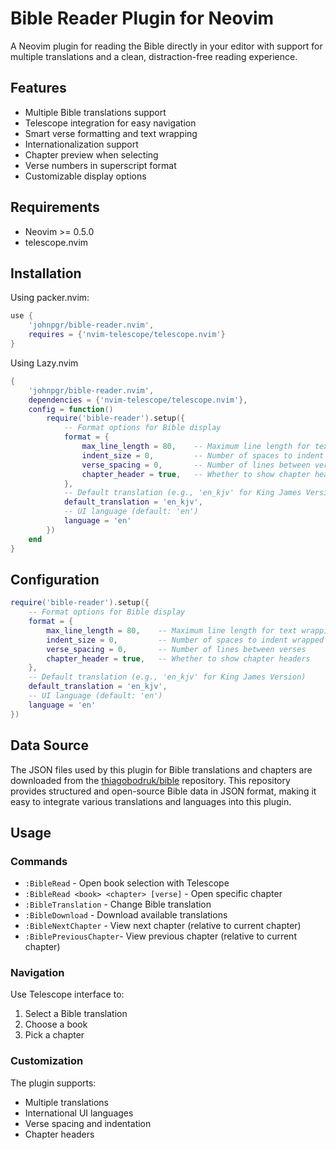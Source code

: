 # Bible Reader Plugin for Neovim

A Neovim plugin for reading the Bible directly in your editor with support for multiple translations and a clean, distraction-free reading experience.

## Features

- Multiple Bible translations support
- Telescope integration for easy navigation
- Smart verse formatting and text wrapping
- Internationalization support
- Chapter preview when selecting
- Verse numbers in superscript format
- Customizable display options

## Requirements

- Neovim >= 0.5.0
- telescope.nvim

## Installation

Using packer.nvim:
```lua
use {
    'johnpgr/bible-reader.nvim',
    requires = {'nvim-telescope/telescope.nvim'}
}
```

Using Lazy.nvim
```lua
{
    'johnpgr/bible-reader.nvim',
    dependencies = {'nvim-telescope/telescope.nvim'},
    config = function()
        require('bible-reader').setup({
            -- Format options for Bible display
            format = {
                max_line_length = 80,    -- Maximum line length for text wrapping
                indent_size = 0,         -- Number of spaces to indent wrapped lines
                verse_spacing = 0,       -- Number of lines between verses
                chapter_header = true,   -- Whether to show chapter headers
            },
            -- Default translation (e.g., 'en_kjv' for King James Version)
            default_translation = 'en_kjv',
            -- UI language (default: 'en')
            language = 'en'
        })
    end
}
```

## Configuration

```lua
require('bible-reader').setup({
    -- Format options for Bible display
    format = {
        max_line_length = 80,    -- Maximum line length for text wrapping
        indent_size = 0,         -- Number of spaces to indent wrapped lines
        verse_spacing = 0,       -- Number of lines between verses
        chapter_header = true,   -- Whether to show chapter headers
    },
    -- Default translation (e.g., 'en_kjv' for King James Version)
    default_translation = 'en_kjv',
    -- UI language (default: 'en')
    language = 'en'
})
```
## Data Source

The JSON files used by this plugin for Bible translations and chapters are downloaded from the [thiagobodruk/bible](https://github.com/thiagobodruk/bible) repository. This repository provides structured and open-source Bible data in JSON format, making it easy to integrate various translations and languages into this plugin.

## Usage

### Commands

- `:BibleRead` - Open book selection with Telescope
- `:BibleRead <book> <chapter> [verse]` - Open specific chapter
- `:BibleTranslation` - Change Bible translation
- `:BibleDownload` - Download available translations
- `:BibleNextChapter` - View next chapter (relative to current chapter)
- `:BiblePreviousChapter`- View previous chapter (relative to current chapter)

### Navigation

Use Telescope interface to:
1. Select a Bible translation
2. Choose a book
3. Pick a chapter

### Customization

The plugin supports:
- Multiple translations
- International UI languages
- Verse spacing and indentation
- Chapter headers
